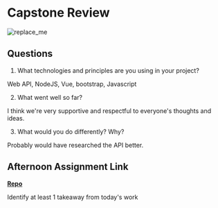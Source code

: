 # Capstone Review

![replace_me](https://codeworks.blob.core.windows.net/public/assets/img/illustrations/placeholder.svg)

## Questions

1. What technologies and principles are you using in your project?

Web API, NodeJS, Vue, bootstrap, Javascript

2. What went well so far?

I think we're very supportive and respectful to everyone's thoughts and ideas. 

3. What would you do differently? Why?

Probably would have researched the API better.

## Afternoon Assignment Link

**[Repo](https://github.com/zachrasmussen/Quickflix)**

Identify at least 1 takeaway from today's work
